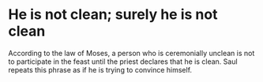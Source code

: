 # He is not clean; surely he is not clean

According to the law of Moses, a person who is ceremonially unclean is not to participate in the feast until the priest declares that he is clean. Saul repeats this phrase as if he is trying to convince himself.

